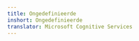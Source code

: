 ```yaml
---
title: Ongedefinieerde
inshort: Ongedefinieerde
translator: Microsoft Cognitive Services
---
```




